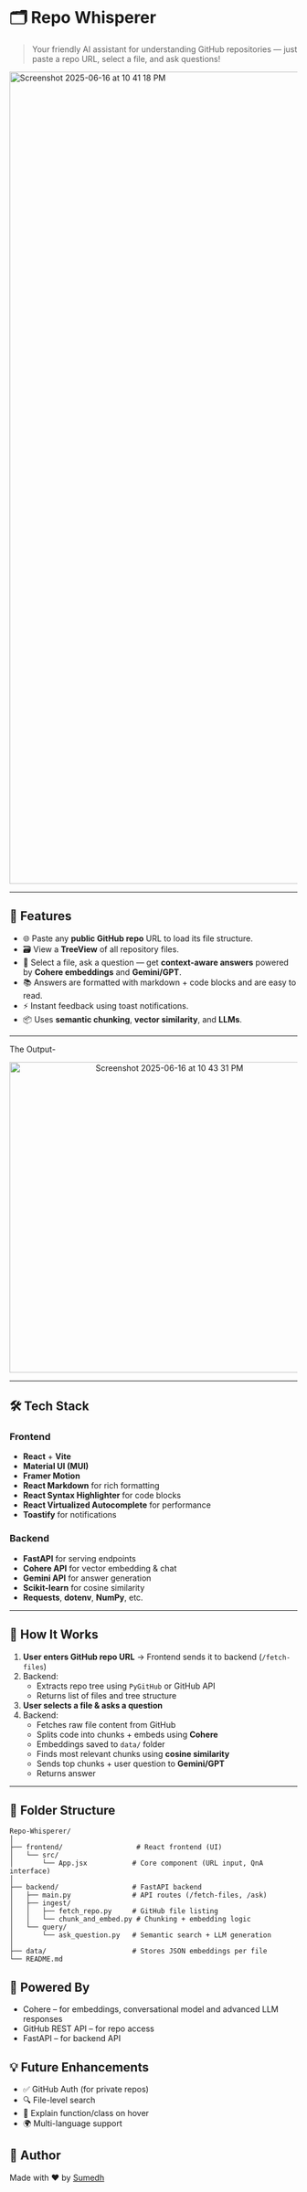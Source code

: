 # 🗂️ Repo Whisperer

> Your friendly AI assistant for understanding GitHub repositories — just paste a repo URL, select a file, and ask questions!

<img width="1422" alt="Screenshot 2025-06-16 at 10 41 18 PM" src="https://github.com/user-attachments/assets/dab26bd5-6564-4225-bd3d-fc8f20a37a6e" />

---
## 🚀 Features

- 🌐 Paste any **public GitHub repo** URL to load its file structure.
- 🗃️ View a **TreeView** of all repository files.
- 🧠 Select a file, ask a question — get **context-aware answers** powered by **Cohere embeddings** and **Gemini/GPT**.
- 📚 Answers are formatted with markdown + code blocks and are easy to read.
- ⚡ Instant feedback using toast notifications.
- 📦 Uses **semantic chunking**, **vector similarity**, and **LLMs**.

---



The Output-

<div align="center">
  <img width="544" alt="Screenshot 2025-06-16 at 10 43 31 PM" src="https://github.com/user-attachments/assets/e260c3b9-1180-4bbd-871d-d5b652eff1a0" />
</div>

---


## 🛠️ Tech Stack

### Frontend
- **React** + **Vite**
- **Material UI (MUI)**
- **Framer Motion**
- **React Markdown** for rich formatting
- **React Syntax Highlighter** for code blocks
- **React Virtualized Autocomplete** for performance
- **Toastify** for notifications

### Backend
- **FastAPI** for serving endpoints
- **Cohere API** for vector embedding & chat
- **Gemini API** for answer generation
- **Scikit-learn** for cosine similarity
- **Requests**, **dotenv**, **NumPy**, etc.

---

## 🧪 How It Works

1. **User enters GitHub repo URL** → Frontend sends it to backend (`/fetch-files`)
2. Backend:
   - Extracts repo tree using `PyGitHub` or GitHub API
   - Returns list of files and tree structure
3. **User selects a file & asks a question**
4. Backend:
   - Fetches raw file content from GitHub
   - Splits code into chunks + embeds using **Cohere**
   - Embeddings saved to `data/` folder
   - Finds most relevant chunks using **cosine similarity**
   - Sends top chunks + user question to **Gemini/GPT**
   - Returns answer

---

## 📂 Folder Structure
```
Repo-Whisperer/
│
├── frontend/                  # React frontend (UI)
│   └── src/
│       └── App.jsx           # Core component (URL input, QnA interface)
│
├── backend/                  # FastAPI backend
│   ├── main.py               # API routes (/fetch-files, /ask)
│   ├── ingest/
│   │   ├── fetch_repo.py     # GitHub file listing
│   │   └── chunk_and_embed.py # Chunking + embedding logic
│   └── query/
│       └── ask_question.py   # Semantic search + LLM generation
│
├── data/                     # Stores JSON embeddings per file
└── README.md
```


## 🧠 Powered By

- Cohere – for embeddings, conversational model and advanced LLM responses
- GitHub REST API – for repo access
- FastAPI – for backend API

## 💡 Future Enhancements
- ✅ GitHub Auth (for private repos)
- 🔍 File-level search
- 🧪 Explain function/class on hover
- 🌍 Multi-language support

## 🙌 Author
Made with ❤️ by [Sumedh](https://github.com/sumedhx)
